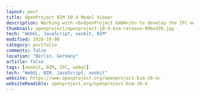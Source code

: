```yaml
---
layout: post
title: OpenProject BIM 10.4 Model Viewer
description: Working with <b>OpenProject GmbH</b> to develop the IFC model viewer within OpenProject  browser-based BIM construction management software. Built on the xeokit SDK. 
thumbnail: openproject/openproject-10-4-bim-release-900x438.jpg
tech: "WebGL, JavaScript, xeokit, BIM"
modified: 2020-19-09
category: portfolio
comments: false
location: "Berlin, Germany"
article: false
tags: [xeokit, BIM, IFC, webgl]
tech: "WebGL, BIM, JavaScript, xeokit"
website: https://www.openproject.org/openproject-bim-10-4/
websiteReadible: openproject.org/openproject-bim-10-4
---
```

